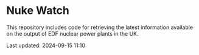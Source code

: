 # Nuke Watch

This repository includes code for retrieving the latest information available on the output of EDF nuclear power plants in the UK.

Last updated: 2024-09-15 11:10
